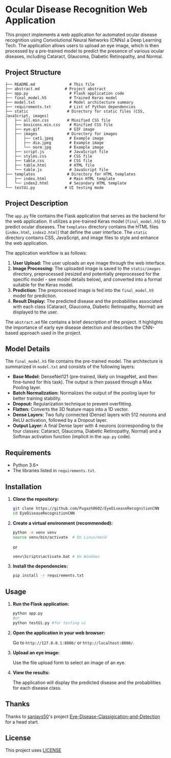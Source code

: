 # Ocular Disease Recognition Web Application

This project implements a web application for automated ocular disease recognition using Convolutional Neural Networks (CNNs) a Deep Learning Tech. The application allows users to upload an eye image, which is then processed by a pre-trained model to predict the presence of various ocular diseases, including Cataract, Glaucoma, Diabetic Retinopathy, and Normal.

## Project Structure

```
├── README.md               # This file
├── abstract.md           # Project abstract
├── app.py                  # Flask application code
├── final_model.h5          # Trained Keras model
├── model.txt               # Model architecture summary
├── requirements.txt        # List of Python dependencies
├── static                 # Directory for static files (CSS, JavaScript, images)
│   ├── all.min.css        # Minified CSS file
│   ├── boxicons.min.css    # Minified CSS file
│   ├── eye.gif             # GIF image
│   ├── images             # Directory for images
│   │   ├── cat1.jpeg       # Example image
│   │   ├── dia.jpeg        # Example image
│   │   └── norm.jpg        # Example image
│   ├── script.js           # JavaScript file
│   ├── styles.css          # CSS file
│   ├── table.css           # CSS file
│   ├── table.html          # HTML file
│   └── table.js            # JavaScript file
├── templates              # Directory for HTML templates
│   ├── index.html          # Main HTML template
│   └── index2.html         # Secondary HTML template
└── testUi.py             # UI testing mode
```

## Project Description

The `app.py` file contains the Flask application that serves as the backend for the web application.  It utilizes a pre-trained Keras model (`final_model.h5`) to predict ocular diseases. The `templates` directory contains the HTML files (`index.html`, `index2.html`) that define the user interface.  The `static` directory contains CSS, JavaScript, and image files to style and enhance the web application.

The application workflow is as follows:

1.  **User Upload:** The user uploads an eye image through the web interface.
2.  **Image Processing:** The uploaded image is saved to the `static/images` directory, preprocessed (resized and potentially preprocessed for the specific model - see model details below), and converted into a format suitable for the Keras model.
3.  **Prediction:** The preprocessed image is fed into the `final_model.h5` model for prediction.
4.  **Result Display:** The predicted disease and the probabilities associated with each class (Cataract, Glaucoma, Diabetic Retinopathy, Normal) are displayed to the user.

The `abstract.md` file contains a brief description of the project.  It highlights the importance of early eye disease detection and describes the CNN-based approach used in the project.

## Model Details

The `final_model.h5` file contains the pre-trained model. The architecture is summarized in `model.txt` and consists of the following layers:

*   **Base Model:** DenseNet121 (pre-trained, likely on ImageNet, and then fine-tuned for this task).  The output is then passed through a Max Pooling layer.
*   **Batch Normalization:**  Normalizes the output of the pooling layer for better training stability.
*   **Dropout:**  Regularization technique to prevent overfitting.
*   **Flatten:**  Converts the 3D feature maps into a 1D vector.
*   **Dense Layers:** Two fully connected (Dense) layers with 512 neurons and ReLU activation, followed by a Dropout layer.
*   **Output Layer:**  A final Dense layer with 4 neurons (corresponding to the four classes: Cataract, Glaucoma, Diabetic Retinopathy, Normal) and a Softmax activation function (implicit in the `app.py` code).

## Requirements

*   Python 3.6+
*   The libraries listed in `requirements.txt`.

## Installation

1.  **Clone the repository:**

    ```bash
    git clone https://github.com/Pugazh0602/EyeDiseaseRecognitionCNN
    cd EyeDiseaseRecognitionCNN
    ```

2.  **Create a virtual environment (recommended):**

    ```bash
    python -m venv venv
    source venv/bin/activate  # On Linux/macO
    ```
    or
    ```bash
    venv\Scripts\activate.bat # On Windows
    ```

3.  **Install the dependencies:**

    ```bash
    pip install -r requirements.txt
    ```

## Usage

1.  **Run the Flask application:**

    ```bash
    python app.py
    #or
    python testUi.py #for testing ui
    ```

2.  **Open the application in your web browser:**

    Go to `http://127.0.0.1:8000/` or `http://localhost:8000/`.

3.  **Upload an eye image:**

    Use the file upload form to select an image of an eye.

4.  **View the results:**

    The application will display the predicted disease and the probabilities for each disease class.

## Thanks
Thanks to [sanjays50](https://github.com/sanjays50)'s project [Eye-Disease-Classigication-and-Detection](https://github.com/sanjays50/Eye-Disease-Classigication-and-Detection) for a head start.

## License
This project uses [LICENSE](LICENSE)
